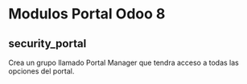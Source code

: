 # Modulos Portal Odoo 8


## security_portal
Crea un grupo llamado Portal Manager que tendra acceso a todas las opciones del
portal.

